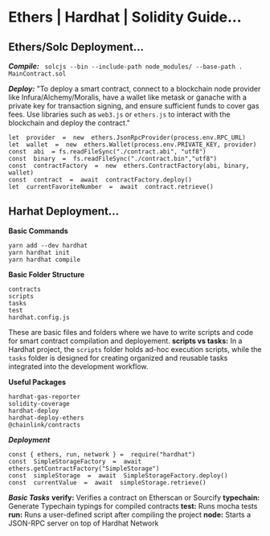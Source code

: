 
# Ethers | Hardhat | Solidity Guide...

## Ethers/Solc Deployment...
***Compile:***
``
solcjs --bin --include-path node_modules/ --base-path . MainContract.sol``

***Deploy:***
"To deploy a smart contract, connect to a blockchain node provider like Infura/Alchemy/Moralis, have a wallet like metask or ganache with a private key for transaction signing, and ensure sufficient funds to cover gas fees. Use libraries such as `web3.js` or `ethers.js` to interact with the blockchain and deploy the contract."
```
let  provider  =  new  ethers.JsonRpcProvider(process.env.RPC_URL)
let  wallet  =  new  ethers.Wallet(process.env.PRIVATE_KEY, provider)
const  abi  = fs.readFileSync("./contract.abi", "utf8")
const  binary  =  fs.readFileSync("./contract.bin","utf8")
const  contractFactory  =  new  ethers.ContractFactory(abi, binary, wallet)
const  contract  =  await  contractFactory.deploy()
let  currentFavoriteNumber  =  await  contract.retrieve()
```

## Harhat Deployment...
**Basic Commands**
```
yarn add --dev hardhat
yarn hardhat init
yarn hardhat compile
```
**Basic Folder Structure**
```
contracts
scripts
tasks
test
hardhat.config.js
```
These are basic files and folders where we have to write scripts and code for smart contract compilation and deployement.
**scripts vs tasks:** 
In a Hardhat project, the `scripts` folder holds ad-hoc execution scripts, while the `tasks` folder is designed for creating organized and reusable tasks integrated into the development workflow.

**Useful Packages**
```
hardhat-gas-reporter
solidity-coverage
hardhat-deploy
hardhat-deploy-ethers
@chainlink/contracts
```
***Deployment***
```
const { ethers, run, network } =  require("hardhat")
const  SimpleStorageFactory  =  await  ethers.getContractFactory("SimpleStorage")
const  simpleStorage  =  await  SimpleStorageFactory.deploy()
const  currentValue  =  await  simpleStorage.retrieve()
```
***Basic Tasks***
  **verify:** Verifies a contract on Etherscan or Sourcify
  **typechain:** Generate Typechain typings for compiled contracts
  **test:** Runs mocha tests
  **run:** Runs a user-defined script after compiling the project
  **node:** Starts a JSON-RPC server on top of Hardhat Network
